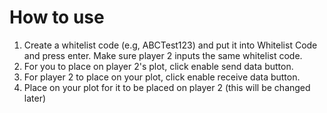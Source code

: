 # How to use

1. Create a whitelist code (e.g, ABCTest123) and put it into Whitelist Code and press enter. Make sure player 2 inputs the same whitelist code.
2. For you to place on player 2's plot, click enable send data button.
3. For player 2 to place on your plot, click enable receive data button.
4. Place on your plot for it to be placed on player 2 (this will be changed later)
